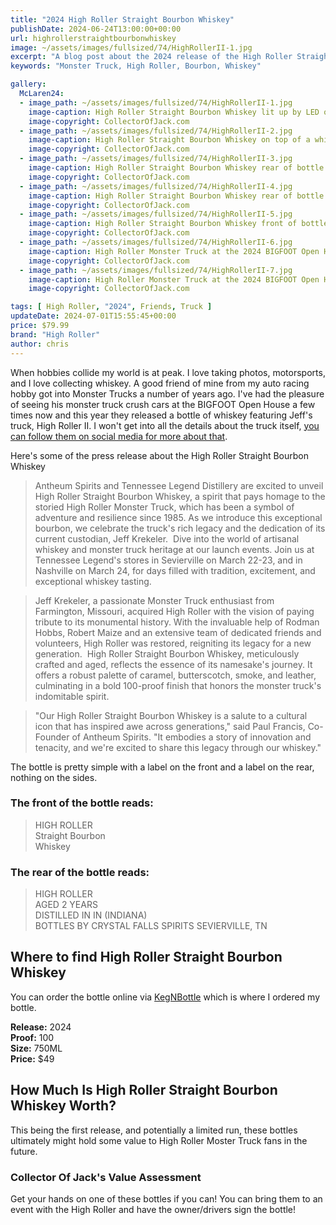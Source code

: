 ```yaml
---
title: "2024 High Roller Straight Bourbon Whiskey"
publishDate: 2024-06-24T13:00:00+00:00
url: highrollerstraightbourbonwhiskey
image: ~/assets/images/fullsized/74/HighRollerII-1.jpg
excerpt: "A blog post about the 2024 release of the High Roller Straight Bourbon Whiskey"
keywords: "Monster Truck, High Roller, Bourbon, Whiskey"

gallery:
  McLaren24:
  - image_path: ~/assets/images/fullsized/74/HighRollerII-1.jpg
    image-caption: High Roller Straight Bourbon Whiskey lit up by LED on top of a whiskey barrel
    image-copyright: CollectorOfJack.com
  - image_path: ~/assets/images/fullsized/74/HighRollerII-2.jpg
    image-caption: High Roller Straight Bourbon Whiskey on top of a whiskey barrel
    image-copyright: CollectorOfJack.com
  - image_path: ~/assets/images/fullsized/74/HighRollerII-3.jpg
    image-caption: High Roller Straight Bourbon Whiskey rear of bottle on top of a whiskey barrel
    image-copyright: CollectorOfJack.com
  - image_path: ~/assets/images/fullsized/74/HighRollerII-4.jpg
    image-caption: High Roller Straight Bourbon Whiskey rear of bottle zoomed in label
    image-copyright: CollectorOfJack.com
  - image_path: ~/assets/images/fullsized/74/HighRollerII-5.jpg
    image-caption: High Roller Straight Bourbon Whiskey front of bottle zoomed in label
    image-copyright: CollectorOfJack.com
  - image_path: ~/assets/images/fullsized/74/HighRollerII-6.jpg
    image-caption: High Roller Monster Truck at the 2024 BIGFOOT Open House
    image-copyright: CollectorOfJack.com
  - image_path: ~/assets/images/fullsized/74/HighRollerII-7.jpg
    image-caption: High Roller Monster Truck at the 2024 BIGFOOT Open House crushing cars
    image-copyright: CollectorOfJack.com

tags: [ High Roller, "2024", Friends, Truck ]
updateDate: 2024-07-01T15:55:45+00:00
price: $79.99
brand: "High Roller"
author: chris
---
```

When hobbies collide my world is at peak. I love taking photos, motorsports, and I love collecting whiskey. A good friend of mine from my auto racing hobby got into Monster Trucks a number of years ago. I've had the pleasure of seeing his monster truck crush cars at the BIGFOOT Open House a few times now and this year they released a bottle of whiskey featuring Jeff's truck, High Roller II. I won't get into all the details about the truck itself, [you can follow them on social media for more about that](https://www.facebook.com/HighRollerMonsterTruck).

Here's some of the press release about the High Roller Straight Bourbon Whiskey

> Antheum Spirits and Tennessee Legend Distillery are excited to unveil High Roller Straight Bourbon Whiskey, a spirit that pays homage to the storied High Roller Monster Truck, which has been a symbol of adventure and resilience since 1985. As we introduce this exceptional bourbon, we celebrate the truck's rich legacy and the dedication of its current custodian, Jeff Krekeler.
​
> Dive into the world of artisanal whiskey and monster truck heritage at our launch events. Join us at Tennessee Legend's stores in Sevierville on March 22-23, and in Nashville on March 24, for days filled with tradition, excitement, and exceptional whiskey tasting.

> ​Jeff Krekeler, a passionate Monster Truck enthusiast from Farmington, Missouri, acquired High Roller with the vision of paying tribute to its monumental history. With the invaluable help of Rodman Hobbs, Robert Maize and an extensive team of dedicated friends and volunteers, High Roller was restored, reigniting its legacy for a new generation.
​
> High Roller Straight Bourbon Whiskey, meticulously crafted and aged, reflects the essence of its namesake's journey. It offers a robust palette of caramel, butterscotch, smoke, and leather, culminating in a bold 100-proof finish that honors the monster truck's indomitable spirit.

> "Our High Roller Straight Bourbon Whiskey is a salute to a cultural icon that has inspired awe across generations," said Paul Francis, Co-Founder of Antheum Spirits. "It embodies a story of innovation and tenacity, and we're excited to share this legacy through our whiskey."

The bottle is pretty simple with a label on the front and a label on the rear, nothing on the sides. 

### The front of the bottle reads:
> HIGH ROLLER  
> Straight Bourbon  
> Whiskey  

### The rear of the bottle reads:
> HIGH ROLLER  
> AGED 2 YEARS  
> DISTILLED IN IN (INDIANA)  
> BOTTLES BY CRYSTAL FALLS SPIRITS SEVIERVILLE, TN  

## Where to find High Roller Straight Bourbon Whiskey
You can order the bottle online via [KegNBottle](https://kegnbottle.com/products/copy-of-tennessee-legend-the-high-roller-straight-whiskey-750ml) which is where I ordered my bottle.

**Release:** 2024  
**Proof:** 100  
**Size:** 750ML  
**Price:** $49


## How Much Is High Roller Straight Bourbon Whiskey Worth?
This being the first release, and potentially a limited run, these bottles ultimately might hold some value to High Roller Moster Truck fans in the future.
 
### Collector Of Jack's Value Assessment

Get your hands on one of these bottles if you can! You can bring them to an event with the High Roller and have the owner/drivers sign the bottle!